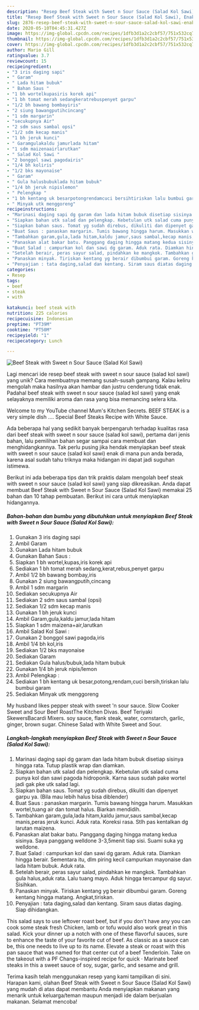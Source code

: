 ```yaml
---
description: "Resep Beef Steak with Sweet n Sour Sauce (Salad Kol Sawi), Enak Banget"
title: "Resep Beef Steak with Sweet n Sour Sauce (Salad Kol Sawi), Enak Banget"
slug: 2876-resep-beef-steak-with-sweet-n-sour-sauce-salad-kol-sawi-enak-banget
date: 2020-05-10T04:45:31.427Z
image: https://img-global.cpcdn.com/recipes/1dfb3d1a2c2cbf57/751x532cq70/beef-steak-with-sweet-n-sour-sauce-salad-kol-sawi-foto-resep-utama.jpg
thumbnail: https://img-global.cpcdn.com/recipes/1dfb3d1a2c2cbf57/751x532cq70/beef-steak-with-sweet-n-sour-sauce-salad-kol-sawi-foto-resep-utama.jpg
cover: https://img-global.cpcdn.com/recipes/1dfb3d1a2c2cbf57/751x532cq70/beef-steak-with-sweet-n-sour-sauce-salad-kol-sawi-foto-resep-utama.jpg
author: Mario Gill
ratingvalue: 3.7
reviewcount: 15
recipeingredient:
- "3 iris daging sapi"
- " Garam"
- " Lada hitam bubuk"
- " Bahan Saus "
- "1 bh wortelkupasiris korek api"
- "1 bh tomat merah sedangkeratrebuspenyet garpu"
- "1/2 bh bawang bombayiris"
- "2 siung bawangputihcincang"
- "1 sdm margarin"
- "secukupnya Air"
- "2 sdm saus sambal opsi"
- "1/2 sdm kecap manis"
- "1 bh jeruk kunci"
- " Garamgulakaldu jamurlada hitam"
- "1 sdm maizenaairlarutkan"
- " Salad Kol Sawi "
- "2 bonggol sawi pagodairis"
- "1/4 bh koliris"
- "1/2 bks mayonaise"
- " Garam"
- " Gula halusbubuklada hitam bubuk"
- "1/4 bh jeruk nipislemon"
- " Pelengkap "
- "1 bh kentang uk besarpotongrendamcuci bersihtiriskan lalu bumbui garam"
- " Minyak utk menggoreng"
recipeinstructions:
- "Marinasi daging sapi dg garam dan lada hitam bubuk disetiap sisinya hingga rata. Tutup plastik wrap dan diamkan."
- "Siapkan bahan utk salad dan pelengkap. Kebetulan utk salad cuma punya kol dan sawi pagoda hidroponik. Karna saus sudah pake wortel jadi gak pke utk salad lagi."
- "Siapkan bahan saus. Tomat yg sudah direbus, dikuliti dan dipenyet garpu ya. (Bila mau lebih halus bisa diblender)"
- "Buat Saus : panaskan margarin. Tumis bawang hingga harum. Masukkan wortel,tuang air dan tomat halus. Biarkan mendidih."
- "Tambahkan garam,gula,lada hitam,kaldu jamur,saus sambal,kecap manis,peras jeruk kunci. Aduk rata. Koreksi rasa. Stlh pas kentalkan dg larutan maizena."
- "Panaskan alat bakar batu. Panggang daging hingga matang kedua sisinya. Saya panggang welldone 3-3,5menit tiap sisi. Suami suka yg welldone."
- "Buat Salad : campurkan kol dan sawi dg garam. Aduk rata. Diamkan hingga berair. Sementara itu, dlm piring kecil campurkan mayonaise dan lada hitam bubuk. Aduk rata."
- "Setelah berair, peras sayur salad, pindahkan ke mangkok. Tambahkan gula halus,aduk rata. Lalu tuang mayo. Aduk hingga tercampur dg sayur. Sisihkan."
- "Panaskan minyak. Tiriskan kentang yg berair dibumbui garam. Goreng kentang hingga matang. Angkat,tiriskan."
- "Penyajian : tata daging,salad dan kentang. Siram saus diatas daging. Siap dihidangkan."
categories:
- Resep
tags:
- beef
- steak
- with

katakunci: beef steak with 
nutrition: 225 calories
recipecuisine: Indonesian
preptime: "PT39M"
cooktime: "PT50M"
recipeyield: "1"
recipecategory: Lunch

---
```



![Beef Steak with Sweet n Sour Sauce (Salad Kol Sawi)](https://img-global.cpcdn.com/recipes/1dfb3d1a2c2cbf57/751x532cq70/beef-steak-with-sweet-n-sour-sauce-salad-kol-sawi-foto-resep-utama.jpg)

Lagi mencari ide resep beef steak with sweet n sour sauce (salad kol sawi) yang unik? Cara membuatnya memang susah-susah gampang. Kalau keliru mengolah maka hasilnya akan hambar dan justru cenderung tidak enak. Padahal beef steak with sweet n sour sauce (salad kol sawi) yang enak selayaknya memiliki aroma dan rasa yang bisa memancing selera kita.

Welcome to my YouTube channel Mum&#39;s Kitchen Secrets. BEEF STEAK is a very simple dish …. Special Beef Steaks Recipe with White Sauce.

Ada beberapa hal yang sedikit banyak berpengaruh terhadap kualitas rasa dari beef steak with sweet n sour sauce (salad kol sawi), pertama dari jenis bahan, lalu pemilihan bahan segar sampai cara membuat dan menghidangkannya. Tak perlu pusing jika hendak menyiapkan beef steak with sweet n sour sauce (salad kol sawi) enak di mana pun anda berada, karena asal sudah tahu triknya maka hidangan ini dapat jadi suguhan istimewa.


Berikut ini ada beberapa tips dan trik praktis dalam mengolah beef steak with sweet n sour sauce (salad kol sawi) yang siap dikreasikan. Anda dapat membuat Beef Steak with Sweet n Sour Sauce (Salad Kol Sawi) memakai 25 bahan dan 10 tahap pembuatan. Berikut ini cara untuk menyiapkan hidangannya.

<!--inarticleads1-->

##### Bahan-bahan dan bumbu yang dibutuhkan untuk menyiapkan Beef Steak with Sweet n Sour Sauce (Salad Kol Sawi):

1. Gunakan 3 iris daging sapi
1. Ambil  Garam
1. Gunakan  Lada hitam bubuk
1. Gunakan  Bahan Saus :
1. Siapkan 1 bh wortel,kupas,iris korek api
1. Sediakan 1 bh tomat merah sedang,kerat,rebus,penyet garpu
1. Ambil 1/2 bh bawang bombay,iris
1. Gunakan 2 siung bawangputih,cincang
1. Ambil 1 sdm margarin
1. Sediakan secukupnya Air
1. Sediakan 2 sdm saus sambal (opsi)
1. Sediakan 1/2 sdm kecap manis
1. Gunakan 1 bh jeruk kunci
1. Ambil  Garam,gula,kaldu jamur,lada hitam
1. Siapkan 1 sdm maizena+air,larutkan
1. Ambil  Salad Kol Sawi :
1. Gunakan 2 bonggol sawi pagoda,iris
1. Ambil 1/4 bh kol,iris
1. Sediakan 1/2 bks mayonaise
1. Sediakan  Garam
1. Sediakan  Gula halus/bubuk,lada hitam bubuk
1. Gunakan 1/4 bh jeruk nipis/lemon
1. Ambil  Pelengkap :
1. Sediakan 1 bh kentang uk besar,potong,rendam,cuci bersih,tiriskan lalu bumbui garam
1. Sediakan  Minyak utk menggoreng


My husband likes pepper steak with sweet &#39;n sour sauce. Slow Cooker Sweet and Sour Beef RoastThe Kitchen Divas. Beef Teriyaki SkewersBacardi Mixers. soy sauce, flank steak, water, cornstarch, garlic, ginger, brown sugar. Chinese Salad with White Sweet and Sour. 

<!--inarticleads2-->

##### Langkah-langkah menyiapkan Beef Steak with Sweet n Sour Sauce (Salad Kol Sawi):

1. Marinasi daging sapi dg garam dan lada hitam bubuk disetiap sisinya hingga rata. Tutup plastik wrap dan diamkan.
1. Siapkan bahan utk salad dan pelengkap. Kebetulan utk salad cuma punya kol dan sawi pagoda hidroponik. Karna saus sudah pake wortel jadi gak pke utk salad lagi.
1. Siapkan bahan saus. Tomat yg sudah direbus, dikuliti dan dipenyet garpu ya. (Bila mau lebih halus bisa diblender)
1. Buat Saus : panaskan margarin. Tumis bawang hingga harum. Masukkan wortel,tuang air dan tomat halus. Biarkan mendidih.
1. Tambahkan garam,gula,lada hitam,kaldu jamur,saus sambal,kecap manis,peras jeruk kunci. Aduk rata. Koreksi rasa. Stlh pas kentalkan dg larutan maizena.
1. Panaskan alat bakar batu. Panggang daging hingga matang kedua sisinya. Saya panggang welldone 3-3,5menit tiap sisi. Suami suka yg welldone.
1. Buat Salad : campurkan kol dan sawi dg garam. Aduk rata. Diamkan hingga berair. Sementara itu, dlm piring kecil campurkan mayonaise dan lada hitam bubuk. Aduk rata.
1. Setelah berair, peras sayur salad, pindahkan ke mangkok. Tambahkan gula halus,aduk rata. Lalu tuang mayo. Aduk hingga tercampur dg sayur. Sisihkan.
1. Panaskan minyak. Tiriskan kentang yg berair dibumbui garam. Goreng kentang hingga matang. Angkat,tiriskan.
1. Penyajian : tata daging,salad dan kentang. Siram saus diatas daging. Siap dihidangkan.


This salad says to use leftover roast beef, but if you don&#39;t have any you can cook some steak fresh Chicken, lamb or tofu would also work great in this salad. Kick your dinner up a notch with one of these flavorful sauces, sure to enhance the taste of your favorite cut of beef. As classic as a sauce can be, this one needs to live up to its name. Elevate a steak or roast with this pan sauce that was named for that center cut of a beef Tenderloin. Take on the takeout with a PF Changs-inspired recipe for quick · Marinate beef steaks in this a sweet sauce of soy, sugar, garlic, and sesame and grill. 

Terima kasih telah menggunakan resep yang kami tampilkan di sini. Harapan kami, olahan Beef Steak with Sweet n Sour Sauce (Salad Kol Sawi) yang mudah di atas dapat membantu Anda menyiapkan makanan yang menarik untuk keluarga/teman maupun menjadi ide dalam berjualan makanan. Selamat mencoba!
